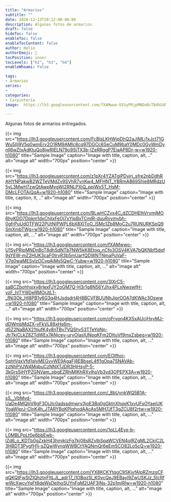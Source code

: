 ```yaml
---
title: "Armarios"
subtitle: ""
date: 2020-12-13T20:12:00-08:00
description: Algunas fotos de armarios.
draft: false
hideToc: false
enableToc: false
enableTocContent: false
author: Helio
authorEmoji: 🔬
tocPosition: inner
tocLevels: ["h2", "h3", "h4"]
enableWhoami: False

tags:
- Armarios
series:
- 
categories:
- Carpintería
image:  https://lh3.googleusercontent.com/fXAMwwo-U1SyPRjpMNDnBcT8dhSdNTb7NW5kK8Etoq_nCfo3OSV4KVA7bQKNbf5dqf9sYEW-mZ2HUK3caF0trvR3b5mUarfQDWNTNmaPuVaF-V7g0waMESvlzOCvpAjMs5QwC-Yubw=w1920-h1080

---
```


Algunas fotos de armarios entregados.

{{< img src="https://lh3.googleusercontent.com/FcBIsLKHWjpDhQ2aJIMLj1xJct71GWu5IIj9V5q0wmErv2O1RM9AMIc8cq97DGCc6SeCuM9baY0MDc0GyWmDynIl6wZtxAdKtuQo8jwRIELN79o9SjTX3b-IZeRRggP7EiaAP8Dr-w=w1920-h1080" title="Sample Image" caption="Image with title, caption, alt, .." alt="image alt" width="700px" position="center" >}}

{{< img src="https://lh3.googleusercontent.com/z1pXr4YZATgiPDyjrj_sfre2nbDdhRAHYNPakwB2WZTeVMdZv9SVhR7vnKw4_MFHNT_YBRmAB69Shie8MRdzU5yL3MwH7zwQtAwpMvgWi2RNLPXiQ_ppjWx5T_HsM-DMcLFOTAiQqA=w1920-h1080" title="Sample Image" caption="Image with title, caption, lt, .." alt="image alt" width="700px" position="center" >}}

{{< img src="https://lh3.googleusercontent.com/BLwHCZvx4C_dZCDHElhVrvmjMO6hyKDD7Dpkm1dxChjlxFeOj7xYjpBxTCmlR-duuRvymybh-0gfrPuUdOTFW22PUtNlPWPL6bX8XIToO_lSMc1Zb8MoC2u7RUNURKSpQ9SmXmbTWg=w1920-h1080" title="Sample Image" caption="Image with title, caption, alt, ..." alt="image alt" width="700px" position="center" >}}

{{< img src="https://lh3.googleusercontent.com/fXAMwwo-U1SyPRjpMNDnBcT8dhSdNTb7NW5kK8Etoq_nCfo3OSV4KVA7bQKNbf5dqf9sYEW-mZ2HUK3caF0trvR3b5mUarfQDWNTNmaPuVaF-V7g0waMESvlzOCvpAjMs5QwC-Yubw=w1920-h1080" title="Sample Image" caption="Image with title, caption, alt, ..." alt="image alt" width="700px" position="center" >}}

{{< img src="https://lh3.googleusercontent.com/3IXrC5-saBCZbohhsjxy8rlexFJY2oGM7Q-H3r1g8N56YJhx4PLxNwswfH-yzF_hlTYl9DeRMOrJtL1-_fNj3Ok_HI8PB1y6G3q4HJsdsdrt4H8BCVFBUUNhJiprOOA7dKWAc3Osww=w1920-h1080" title="Sample Image" caption="Image with title, caption, alt, ..." alt="image alt" width="700px" position="center" >}}

{{< img src="https://lh3.googleusercontent.com/oFryon4KX5xAUcjHxyMJ-dDWmbMdZX-vFkVL88xHs6m-d5Z2NaBAX21tjufK4y8nTBv7VQShv53TTeYqNn-Jtr7kjCLkZ8ZTdWEx7ANjcey-uryOlasIUNpqKFm2DltuVf9mxZsbeg=w1920-h1080" title="Sample Image" caption="Image with title, caption, alt, ..." alt="image alt" width="700px" position="center" >}}

{{< img src="https://lh3.googleusercontent.com/EOlfhoj-5qhtVqxVfd1qlyMEGvvWE9AgaFj8EBbseL4fl1gOpa7SNAVAb-zzNhPVJW4MqbuCzNNXTJDR3HjHsyP-5-3kGrs5iHYPZGNVam_pbgEZRhjMlKhRXvIhsVb3vd3OPEPX3A=w1920-h1080" title="Sample Image" caption="Image with title, caption, alt, ..." alt="image alt" width="700px" position="center" >}}

{{< img src="https://lh3.googleusercontent.com/_8bUynkWQ5B1A-sS__VbMvd-UaDe4MQliiVRgF3OjJlc0adssdmwrv3joE3Bq0gGktnXhqxK1xvUFsOYaejUKYoaWIprJ-ClnK4h_JTARYBoKPIqhodAAcAs5MH7JfT3gZCU8f2rtw=w1920-h1080" title="Sample Image" caption="Image with title, caption, alt, ..." alt="image alt" width="700px" position="center" >}}

{{< img src="https://lh3.googleusercontent.com/1pLL4Eyx-b-L0MBLPpLt0e6bbEwb-lZd6_o_KDTb0gZxkH43hmikIzFg7kj08sRZyIbSpaWCVEN4oIRZgML2CkiC2L3HBDT3PygfH1j-sZQwWynqWWBCtYAQNmQr6eEm5CO82Lo5cQ=w1920-h1080" title="Sample Image" caption="Image with title, caption, alt, ..." alt="image alt" width="700px" position="center" >}}

{{< img src="https://lh3.googleusercontent.com/YX8KCKYtqgC9SKjvfAlpRZmzgCFqQKQtFwStZIQhztnFItLJL_adr17_i1OBqzSl_K0vcQeJ9EBayI9ZwUSKJz_5IcRfwWcXwcvYqFt8deWsDeIhoSUYnFqM2UAF3lNs-32p1mlRlw=w1920-h1080" title="Sample Image" caption="Image with title, caption, alt, ..." alt="image alt" width="700px" position="center" >}}


